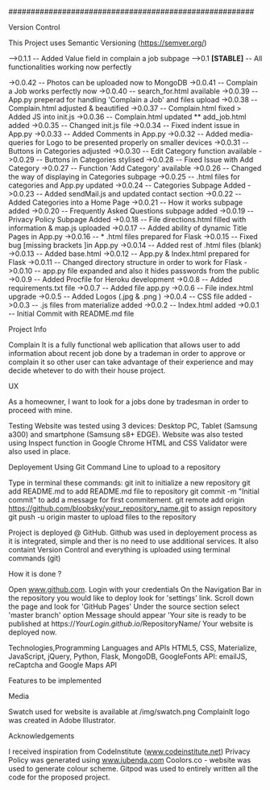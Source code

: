 #######################################################

Version Control

This Project uses Semantic Versioning (https://semver.org/)

-->0.1.1 -- Added Value field in complain a job subpage
-->0.1 <strong>[STABLE]</strong> -- All functionalities working now perfectly 

->0.0.42 -- Photos can be uploaded now to MongoDB
->0.0.41 -- Complain a Job works perfectly now
->0.0.40 -- search_for.html available
->0.0.39 -- App.py preperad for handling 'Complain a Job' and files upload
->0.0.38 -- Complain.html adjusted & beautified
->0.0.37 -- Complain.html fixed > Added JS into init.js
->0.0.36 -- Complain.html updated ** add_job.html added
->0.0.35 -- Changed init.js file
->0.0.34 -- Fixed indent issue in App.py
->0.0.33 -- Added Comments in App.py
->0.0.32 -- Added media-queries for Logo to be presented properly on smaller devices
->0.0.31 -- Buttons in Categories adjusted
->0.0.30 -- Edit Category function available
->0.0.29 -- Buttons in Categories stylised
->0.0.28 -- Fixed Issue with Add Category
->0.0.27 -- Function 'Add Category' available
->0.0.26 -- Changed the way of displaying in Categories subpage
->0.0.25 -- .html files for categories and App.py updated
->0.0.24 -- Categories Subpage Added
->0.0.23 -- Added sendMail.js and updated contact section
->0.0.22 -- Added Categories into a Home Page
->0.0.21 -- How it works subpage added
->0.0.20 -- Frequently Asked Questions subpage added
->0.0.19 -- Privacy Policy Subpage Added
->0.0.18 -- File directions.html filled with information & map.js uploaded
->0.0.17 -- Added ability of dynamic Title Pages in App.py
->0.0.16 -- * .html files prepared for Flask
->0.0.15 -- Fixed bug [missing brackets ]in App.py 
->0.0.14 -- Added rest of .html files (blank)
->0.0.13 -- Added base.html
->0.0.12 -- App.py & Index.html prepared for Flask
->0.0.11 -- Changed directory structure in order to work for Flask
->0.0.10 -- app.py file expanded and also it hides passwords from the public
->0.0.9 -- Added Procfile for Heroku development
->0.0.8 -- Added requirements.txt file
->0.0.7 -- Added file app.py
->0.0.6 -- File index.html upgrade
->0.0.5 -- Added Logos (.jpg & .png )
->0.0.4 -- CSS file added
->0.0.3 -- .js files from materialize added
->0.0.2 -- Index.html added
->0.0.1 -- Initial Commit with README.md file

Project Info

Complain It is a fully functional web apllication that allows user to add information about recent job done by a trademan in order to approve or complain it so other user can take advantage of their experience and may decide whetever to do with their house project.

UX

As a homeowner, I want to look for a jobs done by tradesman in order to proceed with mine.


Testing
Website was tested using 3 devices: Desktop PC, Tablet (Samsung a300) and smartphone (Samsung s8+ EDGE). Website was also tested using Inspect function in Google Chrome
HTML and CSS Validator were also used in place.


Deployement
Using Git Command Line to upload to a repository

Type in terminal these commands:
git init to initialize a new repository
git add README.md to add README.md file to repository
git commit -m "Initial commit" to add a message for first commitement.
git remote add origin https://github.com/bloobsky/your_repository_name.git to assign repository
git push -u origin master to upload files to the repository


Project is deployed @ GitHub.
Github was used in deployement process as it is integrated, simple and ther is no need to use additional services.
It also containt Version Control and everything is uploaded using terminal commands (git)

How it is done ?

Open www.github.com.
Login with your credentials
On the Navigation Bar in the repository you would like to deploy look for 'settings' link.
Scroll down the page and look for 'GitHub Pages'
Under the source section select 'master branch' option
Message should appear 'Your site is ready to be published at https://$YourLogin.github.io/$RepositoryName/
Your website is deployed now.

Technologies,Programming Languages and APIs
HTML5, CSS, Materialize, JavaScript, jQuery, Python, Flask, MongoDB, GoogleFonts
API: emailJS, reCaptcha and Google Maps API

Features to be implemented


Media

Swatch used for website is available at /img/swatch.png
ComplainIt logo was created in Adobe Illustrator.

Acknowledgements

I received inspiration from CodeInstitute (www.codeinstitute.net)
Privacy Policy was generated using www.iubenda.com
Coolors.co - website was used to generate colour scheme.
Gitpod was used to entirely written all the code for the proposed project.